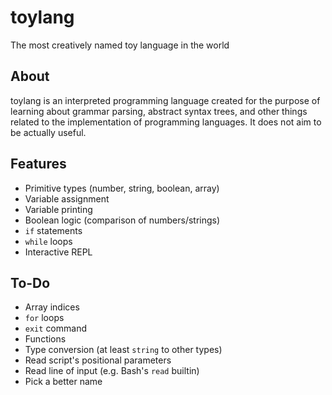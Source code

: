 # toylang
The most creatively named toy language in the world

## About

toylang is an interpreted programming language created for the purpose of learning about grammar parsing,
abstract syntax trees, and other things related to the implementation of programming languages. It does not
aim to be actually useful.

## Features

* Primitive types (number, string, boolean, array)
* Variable assignment
* Variable printing
* Boolean logic (comparison of numbers/strings)
* `if` statements
* `while` loops
* Interactive REPL

## To-Do
* Array indices
* `for` loops
* `exit` command
* Functions
* Type conversion (at least `string` to other types)
* Read script's positional parameters
* Read line of input (e.g. Bash's `read` builtin)
* Pick a better name
